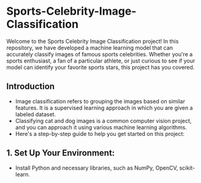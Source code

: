 # Sports-Celebrity-Image-Classification
Welcome to the Sports Celebrity Image Classification project! In this repository, we have developed a machine learning model that can accurately classify images of famous sports celebrities. 
Whether you're a sports enthusiast, a fan of a particular athlete, or just curious to see if your model can identify your favorite sports stars, this project has you covered.
## Introduction
* Image classification refers to grouping the images based on similar features. It is a supervised learning approach in which you are given a labeled dataset.
* Classifying cat and dog images is a common computer vision project, and you can approach it using various machine learning algorithms.
* Here's a step-by-step guide to help you get started on this project:
## 1. Set Up Your Environment:
* Install Python and necessary libraries, such as NumPy, OpenCV,  scikit-learn.
